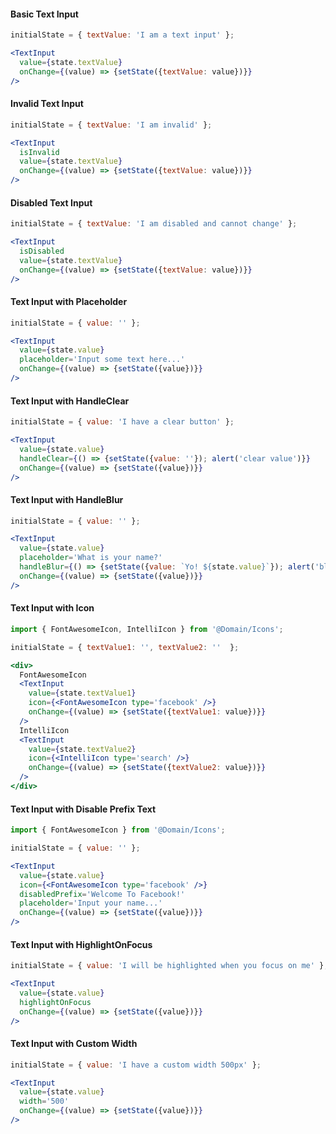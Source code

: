 #### Basic Text Input

```jsx
initialState = { textValue: 'I am a text input' };

<TextInput
  value={state.textValue}
  onChange={(value) => {setState({textValue: value})}}
/>
```

#### Invalid Text Input

```jsx
initialState = { textValue: 'I am invalid' };

<TextInput
  isInvalid
  value={state.textValue}
  onChange={(value) => {setState({textValue: value})}}
/>
```

#### Disabled Text Input

```jsx
initialState = { textValue: 'I am disabled and cannot change' };

<TextInput
  isDisabled
  value={state.textValue}
  onChange={(value) => {setState({textValue: value})}}
/>
```

#### Text Input with Placeholder

```jsx
initialState = { value: '' };

<TextInput
  value={state.value}
  placeholder='Input some text here...'
  onChange={(value) => {setState({value})}}
/>
```

#### Text Input with HandleClear

```jsx
initialState = { value: 'I have a clear button' };

<TextInput
  value={state.value}
  handleClear={() => {setState({value: ''}); alert('clear value')}} 
  onChange={(value) => {setState({value})}}
/>
```

#### Text Input with HandleBlur

```jsx
initialState = { value: '' };

<TextInput
  value={state.value}
  placeholder='What is your name?'
  handleBlur={() => {setState({value: `Yo! ${state.value}`}); alert('blur value')}} 
  onChange={(value) => {setState({value})}}
/>
```

#### Text Input with Icon

```jsx
import { FontAwesomeIcon, IntelliIcon } from '@Domain/Icons';

initialState = { textValue1: '', textValue2: ''  };

<div>
  FontAwesomeIcon
  <TextInput
    value={state.textValue1}
    icon={<FontAwesomeIcon type='facebook' />}
    onChange={(value) => {setState({textValue1: value})}}
  />
  IntelliIcon
  <TextInput
    value={state.textValue2}
    icon={<IntelliIcon type='search' />}
    onChange={(value) => {setState({textValue2: value})}}
  />
</div>
```

#### Text Input with Disable Prefix Text

```jsx
import { FontAwesomeIcon } from '@Domain/Icons';

initialState = { value: '' };

<TextInput
  value={state.value}
  icon={<FontAwesomeIcon type='facebook' />}
  disabledPrefix='Welcome To Facebook!' 
  placeholder='Input your name...'
  onChange={(value) => {setState({value})}}
/>
```

#### Text Input with HighlightOnFocus

```jsx
initialState = { value: 'I will be highlighted when you focus on me' };

<TextInput
  value={state.value}
  highlightOnFocus
  onChange={(value) => {setState({value})}}
/>
```

#### Text Input with Custom Width

```jsx
initialState = { value: 'I have a custom width 500px' };

<TextInput
  value={state.value}
  width='500'
  onChange={(value) => {setState({value})}}
/>
```


